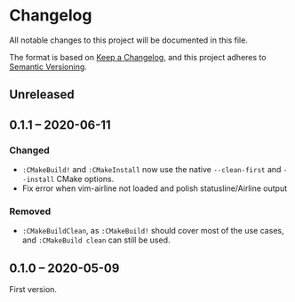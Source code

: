 # Changelog

All notable changes to this project will be documented in this file.

The format is based on [Keep a Changelog][format], and this project adheres to
[Semantic Versioning][semver].

<!--=========================================================================-->

## Unreleased

<!--=========================================================================-->

## 0.1.1 &ndash; 2020-06-11

### Changed
* `:CMakeBuild!` and `:CMakeInstall` now use the native `--clean-first` and
  `--install` CMake options.
* Fix error when vim-airline not loaded and polish statusline/Airline output

### Removed
* `:CMakeBuildClean`, as `:CMakeBuild!` should cover most of the use cases, and
  `:CMakeBuild clean` can still be used.

<!--=========================================================================-->

## 0.1.0 &ndash; 2020-05-09

First version.

<!--=========================================================================-->

[format]: https://keepachangelog.com/en/1.0.0/
[semver]: https://semver.org/spec/v2.0.0.html

